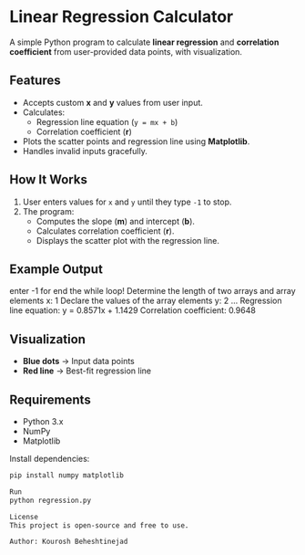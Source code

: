 # Linear Regression Calculator

A simple Python program to calculate **linear regression** and **correlation coefficient** from user-provided data points, with visualization.

## Features
- Accepts custom **x** and **y** values from user input.
- Calculates:
  - Regression line equation (`y = mx + b`)
  - Correlation coefficient (**r**)
- Plots the scatter points and regression line using **Matplotlib**.
- Handles invalid inputs gracefully.


## How It Works
1. User enters values for `x` and `y` until they type `-1` to stop.
2. The program:
   - Computes the slope (**m**) and intercept (**b**).
   - Calculates correlation coefficient (**r**).
   - Displays the scatter plot with the regression line.


## Example Output
enter -1 for end the while loop!
Determine the length of two arrays and array elements x: 1
Declare the values of the array elements y: 2
...
Regression line equation: y = 0.8571x + 1.1429
Correlation coefficient: 0.9648


## Visualization
- **Blue dots** → Input data points  
- **Red line** → Best-fit regression line


## Requirements
- Python 3.x
- NumPy
- Matplotlib

Install dependencies:
```bash
pip install numpy matplotlib

Run
python regression.py

License
This project is open-source and free to use.

Author: Kourosh Beheshtinejad